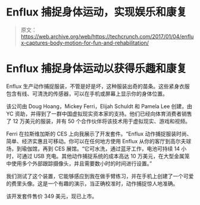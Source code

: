 # Enflux 捕捉身体运动，实现娱乐和康复 

> 原文：<https://web.archive.org/web/https://techcrunch.com/2017/01/04/enflux-captures-body-motion-for-fun-and-rehabilitation/>

# Enflux 捕捉身体运动以获得乐趣和康复

Enflux 生产动作捕捉服装，不管是好是坏，这种服装出奇的苗条。这些紧身衣服包含有线、可清洗的传感器，可以在手机或屏幕上显示你的身体位置。

该公司由 Doug Hoang，Mickey Ferri，Elijah Schuldt 和 Pamela Lee 创建，由 YC 资助，并得到了一群中国虚拟现实资本家的支持。他们已经向体育消费者销售了 12 万美元的服装，并有 50 个合作伙伴将该技术用于虚拟现实、游戏和视频。

Ferri 在拉斯维加斯的 CES 上向我展示了开发套件。“Enflux 动作捕捉服装时尚、简单、经济实惠且可移动。你可以在任何地方使用 Enflux 从你的客厅到高尔夫球场，到瑜伽馆，再到 CES 展馆。“它可水洗，通过蓝牙工作，电池可持续 14 小时，可通过 USB 充电。其他动作捕捉系统的成本高达 10 万美元，在大型金属笼中使用多个外部跟踪摄像头，并且需要数小时的时间进行设置。”

我们测试了这个装置，它能够感应到我在做手臂练习，并在手机上创建了一个可爱的费里头像。这是一个有趣的演示，当正确校准时，动作捕捉惊人地准确。

该开发套件售价 349 美元，现已上市。